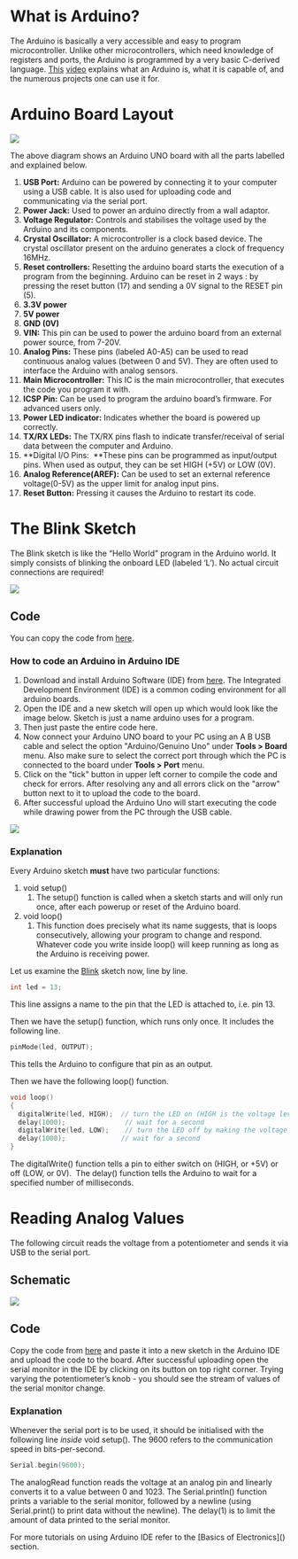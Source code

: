 What is Arduino?
================

  

The Arduino is basically a very accessible and easy to program microcontroller. Unlike other microcontrollers, which need knowledge of registers and ports, the Arduino is programmed by a very basic C-derived language. [This](https://www.youtube.com/watch?v=CqrQmQqpHXc) [video](https://www.youtube.com/watch?v=CqrQmQqpHXc) explains what an Arduino is, what it is capable of, and the numerous projects one can use it for.

  

Arduino Board Layout
====================

  

![](https://lh4.googleusercontent.com/dTiwlU9NMU_qftjOKYto76U3rq5i6ZklSa_GeX2x6uH5VCYZqZ1y-ULYAQQjCAmPXfwLqTStv3cILsh-o3lXY1ibe6Uhy6SGtfF_9itAKa594QmB1LxsJkDm7dLlBdISfwPffpmN)

  

The above diagram shows an Arduino UNO board with all the parts labelled and explained below.

  

1.  **USB Port:** Arduino can be powered by connecting it to your computer using a USB cable. It is also used for uploading code and communicating via the serial port.
2.  **Power Jack:** Used to power an arduino directly from a wall adaptor.
3.  **Voltage Regulator:** Controls and stabilises the voltage used by the Arduino and its components.
4.  **Crystal Oscillator:** A microcontroller is a clock based device. The crystal oscillator present on the arduino generates a clock of frequency 16MHz.
5.  **Reset controllers:** Resetting the arduino board starts the execution of a program from the beginning. Arduino can be reset in 2 ways : by pressing the reset button (17) and sending a 0V signal to the RESET pin (5).
6.  **3.3V power**
7.  **5V power**
8.  **GND (0V)**
9.  **VIN:** This pin can be used to power the arduino board from an external power source, from 7-20V.
10.  **Analog Pins:** These pins (labeled A0-A5) can be used to read continuous analog values (between 0 and 5V). They are often used to interface the Arduino with analog sensors.
11.  **Main Microcontroller:** This IC is the main microcontroller, that executes the code you program it with.
12.  **ICSP Pin:** Can be used to program the arduino board’s firmware. For advanced users only.
13.  **Power LED indicator:** Indicates whether the board is powered up correctly.
14.  **TX/RX LEDs:** The TX/RX pins flash to indicate transfer/receival of serial data between the computer and Arduino.
15.  **Digital I/O Pins:  **These pins can be programmed as input/output pins. When used as output, they can be set HIGH (+5V) or LOW (0V).
16.  **Analog Reference(AREF):** Can be used to set an external reference voltage(0-5V) as the upper limit for analog input pins.
17.  **Reset Button:** Pressing it causes the Arduino to restart its code.

  

The Blink Sketch
================

  

The Blink sketch is like the “Hello World” program in the Arduino world. It simply consists of blinking the onboard LED (labeled ‘L’). No actual circuit connections are required!

  

![](https://lh5.googleusercontent.com/8PcCFp1STQDxD7q9_hMhPLJ88FFi-ZTXa3RZQkN0Mo8BJky0KbbB9sRP66FrSIz4dlT2TuTr7_1lw-l2Tz76R4TOUTlpwWf5mrRH3Sx0_Romvf_qNRzRjCgoi4SrRktyM48lBzT_)

  

Code
----

You can copy the code from [here](https://github.com/schacon/blink/blob/master/blink.ino).

  

### How to code an Arduino in Arduino IDE

1.  Download and install Arduino Software (IDE) from [here](https://www.arduino.cc/en/main/software). The Integrated Development Environment (IDE) is a common coding environment for all arduino boards.
2.  Open the IDE and a new sketch will open up which would look like the image below. Sketch is just a name arduino uses for a program.
3.  Then just paste the entire code here.
4.  Now connect your Arduino UNO board to your PC using an A B USB cable and select the option "Arduino/Genuino Uno" under **Tools > Board** menu. Also make sure to select the correct port through which the PC is connected to the board under **Tools > Port** menu.
5.  Click on the "tick" button in upper left corner to compile the code and check for errors. After resolving any and all errors click on the "arrow" button next to it to upload the code to the board.
6.  After successful upload the Arduino Uno will start executing the code while drawing power from the PC through the USB cable.

  

![](https://lh6.googleusercontent.com/mri9lJTkuLXyWzkNUJxzAsINOLwJXiBiyYzuUfpeSlChjSVkzf88TDfZFsD0VknkkrpSZLlGJ5J1ENuY8_E7lf9at0Dw3k8CRBp8aoaw-g_P1cx-gjh5d_7W3swyW8X2vZeXnGAK)

  

### Explanation

Every Arduino sketch **must** have two particular functions:

  

1.  void setup()
    1.  The setup() function is called when a sketch starts and will only run once, after each powerup or reset of the Arduino board.
2.  void loop()
    1.  This function does precisely what its name suggests, that is loops consecutively, allowing your program to change and respond. Whatever code you write inside loop() will keep running as long as the Arduino is receiving power.

  

Let us examine the [Blink](https://github.com/schacon/blink/blob/master/blink.ino) sketch now, line by line.

  

```cpp
int led = 13;
```

  

This line assigns a name to the pin that the LED is attached to, i.e. pin 13.

  

Then we have the setup() function, which runs only once. It includes the following line.

```cpp
pinMode(led, OUTPUT);
```

  

This tells the Arduino to configure that pin as an output.

  

Then we have the following loop() function.

```cpp
void loop()
{
  digitalWrite(led, HIGH);  // turn the LED on (HIGH is the voltage level)
  delay(1000);               // wait for a second
  digitalWrite(led, LOW);    // turn the LED off by making the voltage LOW
  delay(1000);              // wait for a second
}
```

  

The digitalWrite() function tells a pin to either switch on (HIGH, or +5V) or off (LOW, or 0V).  The delay() function tells the Arduino to wait for a specified number of milliseconds.

  

Reading Analog Values
=====================

  

The following circuit reads the voltage from a potentiometer and sends it via USB to the serial port.

  

Schematic
---------

  

![](https://lh3.googleusercontent.com/AZzU_IbmAeE8aoIJjLG9o-zziRFjad8DRpkug2cT90-hOpMUmzGK83ftjvlMXgMFVfsD5g9-5Oak0cwrV-8hO2V_xx5ZTeKIN5hOtbAFnaOBFfPrnY03gdokQHgT_OJi_pX4HRwg)

  

Code
----

Copy the code from [here](https://create.arduino.cc/example/builtin/01.Basics%5CAnalogReadSerial/AnalogReadSerial/preview) and paste it into a new sketch in the Arduino IDE and upload the code to the board. After successful uploading open the serial monitor in the IDE by clicking on its button on top right corner. Trying varying the potentiometer’s knob - you should see the stream of values of the serial monitor change.

  

### Explanation

Whenever the serial port is to be used, it should be initialised with the following line _inside_ void setup(). The 9600 refers to the communication speed in bits-per-second.

```cpp
Serial.begin(9600);
```

  

The analogRead function reads the voltage at an analog pin and linearly converts it to a value between 0 and 1023. The Serial.println() function prints a variable to the serial monitor, followed by a newline (using Serial.print() to print data without the newline). The delay(1) is to limit the amount of data printed to the serial monitor.

  

  

For more tutorials on using Arduino IDE refer to the \[Basics of Electronics\]() section.